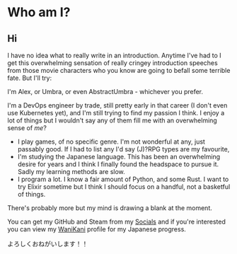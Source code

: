 # Who am I?

## Hi

I have no idea what to really write in an introduction. Anytime I've had to I get this overwhelming sensation of really cringey introduction speeches from those movie characters who you know are going to befall some terrible fate.
But I'll try:

I'm Alex, or Umbra, or even AbstractUmbra - whichever you prefer.

I'm a DevOps engineer by trade, still pretty early in that career (I don't even use Kubernetes yet), and I'm still trying to find my passion I think.
I enjoy a lot of things but I wouldn't say any of them fill me with an overwhelming sense of *me*?

- I play games, of no specific genre. I'm not wonderful at any, just passably good. If I had to list any I'd say (J)?RPG types are my favourite,
- I'm studying the Japanese language. This has been an overwhelming desire for years and I think I finally found the headspace to pursue it. Sadly my learning methods are slow.
- I program a lot. I know a fair amount of Python, and some Rust. I want to try Elixir sometime but I think I should focus on a handful, not a basketful of things.

There's probably more but my mind is drawing a blank at the moment.

You can get my GitHub and Steam from my [Socials](/links) and if you're interested you can view my [WaniKani](https://www.wanikani.com/users/AbstractUmbra) profile for my Japanese progress.

よろしくおねがいします！！

